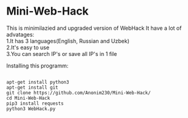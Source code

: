<h1>Mini-Web-Hack</h1>
<p>This is minimilazied and upgraded version of WebHack
It have a lot of advatages:<br/>
1.It has 3 languages(English, Russian and Uzbek)<br/>
2.It's easy to use<br/>
3.You can search IP's or save all IP's in 1 file<br/></p>
Installing this programm:
<pre>
<code>
apt-get install python3
apt-get install git
git clone https://github.com/Anonim230/Mini-Web-Hack/
cd Mini-Web-Hack
pip3 install requests
python3 WebHack.py
</code>
</pre>
